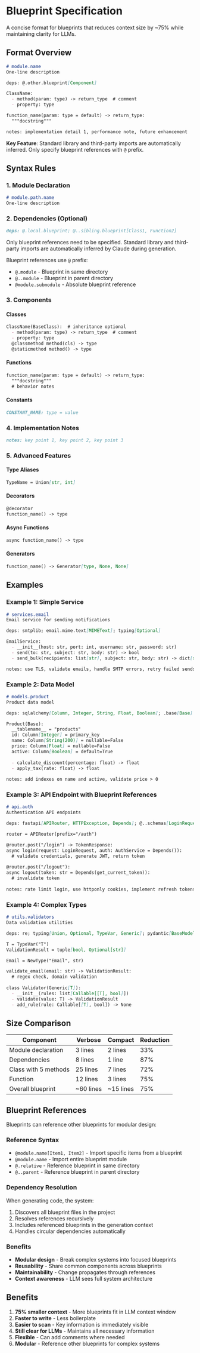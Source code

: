 # Blueprint Specification

A concise format for blueprints that reduces context size by ~75% while maintaining clarity for LLMs.

## Format Overview

```markdown
# module.name
One-line description

deps: @.other.blueprint[Component]

ClassName:
  - method(param: type) -> return_type  # comment
  - property: type

function_name(param: type = default) -> return_type:
  """docstring"""

notes: implementation detail 1, performance note, future enhancement
```

**Key Feature**: Standard library and third-party imports are automatically inferred. Only specify blueprint references with `@` prefix.

## Syntax Rules

### 1. Module Declaration
```markdown
# module.path.name
One-line description
```

### 2. Dependencies (Optional)
```markdown
deps: @.local.blueprint; @..sibling.blueprint[Class1, Function2]
```

Only blueprint references need to be specified. Standard library and third-party imports are automatically inferred by Claude during generation.

Blueprint references use `@` prefix:
- `@.module` - Blueprint in same directory
- `@..module` - Blueprint in parent directory
- `@module.submodule` - Absolute blueprint reference

### 3. Components

#### Classes
```markdown
ClassName(BaseClass):  # inheritance optional
  - method(param: type) -> return_type  # comment
  - property: type
  @classmethod method(cls) -> type
  @staticmethod method() -> type
```

#### Functions
```markdown
function_name(param: type = default) -> return_type:
  """docstring"""
  # behavior notes
```

#### Constants
```markdown
CONSTANT_NAME: type = value
```

### 4. Implementation Notes
```markdown
notes: key point 1, key point 2, key point 3
```

### 5. Advanced Features

#### Type Aliases
```markdown
TypeName = Union[str, int]
```

#### Decorators
```markdown
@decorator
function_name() -> type
```

#### Async Functions
```markdown
async function_name() -> type
```

#### Generators
```markdown
function_name() -> Generator[type, None, None]
```

## Examples

### Example 1: Simple Service
```markdown
# services.email
Email service for sending notifications

deps: smtplib; email.mime.text[MIMEText]; typing[Optional]

EmailService:
  - __init__(host: str, port: int, username: str, password: str)
  - send(to: str, subject: str, body: str) -> bool
  - send_bulk(recipients: list[str], subject: str, body: str) -> dict[str, bool]

notes: use TLS, validate emails, handle SMTP errors, retry failed sends
```

### Example 2: Data Model
```markdown
# models.product
Product data model

deps: sqlalchemy[Column, Integer, String, Float, Boolean]; .base[Base]

Product(Base):
  __tablename__ = "products"
  id: Column[Integer] = primary_key
  name: Column[String(200)] = nullable=False
  price: Column[Float] = nullable=False
  active: Column[Boolean] = default=True
  
  - calculate_discount(percentage: float) -> float
  - apply_tax(rate: float) -> float
  
notes: add indexes on name and active, validate price > 0
```

### Example 3: API Endpoint with Blueprint References
```markdown
# api.auth
Authentication API endpoints

deps: fastapi[APIRouter, HTTPException, Depends]; @..schemas[LoginRequest, TokenResponse]; @..services.auth[AuthService]

router = APIRouter(prefix="/auth")

@router.post("/login") -> TokenResponse:
async login(request: LoginRequest, auth: AuthService = Depends()):
  # validate credentials, generate JWT, return token
  
@router.post("/logout"):
async logout(token: str = Depends(get_current_token)):
  # invalidate token
  
notes: rate limit login, use httponly cookies, implement refresh tokens
```

### Example 4: Complex Types
```markdown
# utils.validators
Data validation utilities

deps: re; typing[Union, Optional, TypeVar, Generic]; pydantic[BaseModel]

T = TypeVar("T")
ValidationResult = tuple[bool, Optional[str]]

Email = NewType("Email", str)

validate_email(email: str) -> ValidationResult:
  # regex check, domain validation
  
class Validator(Generic[T]):
  - __init__(rules: list[Callable[[T], bool]])
  - validate(value: T) -> ValidationResult
  - add_rule(rule: Callable[[T], bool]) -> None
```

## Size Comparison

| Component | Verbose | Compact | Reduction |
|-----------|---------|---------|-----------|
| Module declaration | 3 lines | 2 lines | 33% |
| Dependencies | 8 lines | 1 line | 87% |
| Class with 5 methods | 25 lines | 7 lines | 72% |
| Function | 12 lines | 3 lines | 75% |
| Overall blueprint | ~60 lines | ~15 lines | 75% |

## Blueprint References

Blueprints can reference other blueprints for modular design:

### Reference Syntax
- `@module.name[Item1, Item2]` - Import specific items from a blueprint
- `@module.name` - Import entire blueprint module
- `@.relative` - Reference blueprint in same directory
- `@..parent` - Reference blueprint in parent directory

### Dependency Resolution
When generating code, the system:
1. Discovers all blueprint files in the project
2. Resolves references recursively
3. Includes referenced blueprints in the generation context
4. Handles circular dependencies automatically

### Benefits
- **Modular design** - Break complex systems into focused blueprints
- **Reusability** - Share common components across blueprints
- **Maintainability** - Change propagates through references
- **Context awareness** - LLM sees full system architecture

## Benefits

1. **75% smaller context** - More blueprints fit in LLM context window
2. **Faster to write** - Less boilerplate
3. **Easier to scan** - Key information is immediately visible
4. **Still clear for LLMs** - Maintains all necessary information
5. **Flexible** - Can add comments where needed
6. **Modular** - Reference other blueprints for complex systems

